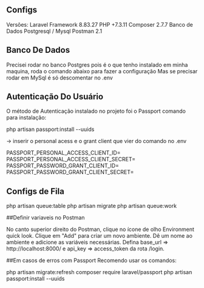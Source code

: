 ## Configs

Versões:
Laravel Framework 8.83.27
PHP +7.3.11 
Composer 2.7.7
Banco de Dados Postgresql / Mysql
Postman 2.1

## Banco De Dados
Precisei rodar no banco Postgres pois é o que tenho instalado em minha maquina, roda o comando abaixo para fazer a configuração
Mas se precisar rodar em MySql é só descomentar no .env

## Autenticação Do Usuário
O método de Autenticação instalado no projeto foi o Passport
comando para instalação:

php artisan passport:install --uuids

-> inserir o personal acess e o grant client que vier do comando no .env

PASSPORT_PERSONAL_ACCESS_CLIENT_ID=
PASSPORT_PERSONAL_ACCESS_CLIENT_SECRET=
PASSPORT_PASSWORD_GRANT_CLIENT_ID=
PASSPORT_PASSWORD_GRANT_CLIENT_SECRET=

## Configs de Fila
php artisan queue:table
php artisan migrate
php artisan queue:work


##Definir variaveis no Postman

No canto superior direito do Postman, clique no ícone de olho Environment quick look.
Clique em "Add" para criar um novo ambiente.
Dê um nome ao ambiente e adicione as variáveis necessárias.
Defina base_url => http://localhost:8000/  e api_key => access_token da rota /login.

##Em casos de erros com Passport 
Recomendo usar os comandos:

php artisan migrate:refresh
composer require laravel/passport
php artisan passport:install --uuids

